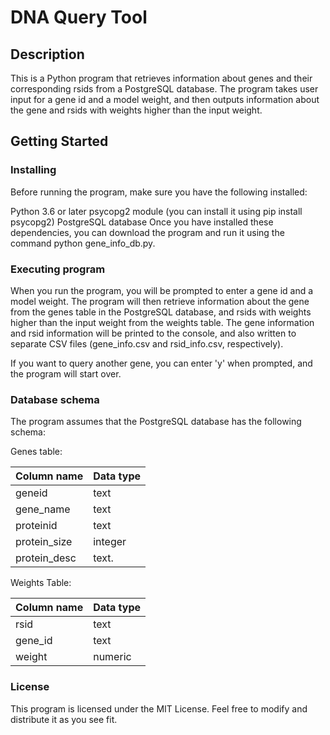 # DNA Query Tool 

## Description
This is a Python program that retrieves information about genes and their corresponding rsids from a PostgreSQL database. The program takes user input for a gene id and a model weight, and then outputs information about the gene and rsids with weights higher than the input weight.

## Getting Started

### Installing
Before running the program, make sure you have the following installed:

Python 3.6 or later
psycopg2 module (you can install it using pip install psycopg2)
PostgreSQL database
Once you have installed these dependencies, you can download the program and run it using the command python gene_info_db.py.

### Executing program
When you run the program, you will be prompted to enter a gene id and a model weight. The program will then retrieve information about the gene from the genes table in the PostgreSQL database, and rsids with weights higher than the input weight from the weights table. The gene information and rsid information will be printed to the console, and also written to separate CSV files (gene_info.csv and rsid_info.csv, respectively).

If you want to query another gene, you can enter 'y' when prompted, and the program will start over.

### Database schema
The program assumes that the PostgreSQL database has the following schema:

Genes table: 

| Column name  | Data type     |
| -------------| ------------- |
| geneid       | text          |
| gene_name    | text          |
| proteinid    | text          | 
| protein_size | integer       |
| protein_desc | text.         |

Weights Table: 

| Column name  | Data type     |
| -------------| ------------- |
| rsid         | text          |
| gene_id      | text          |
| weight       | numeric       | 


### License
This program is licensed under the MIT License. Feel free to modify and distribute it as you see fit.

